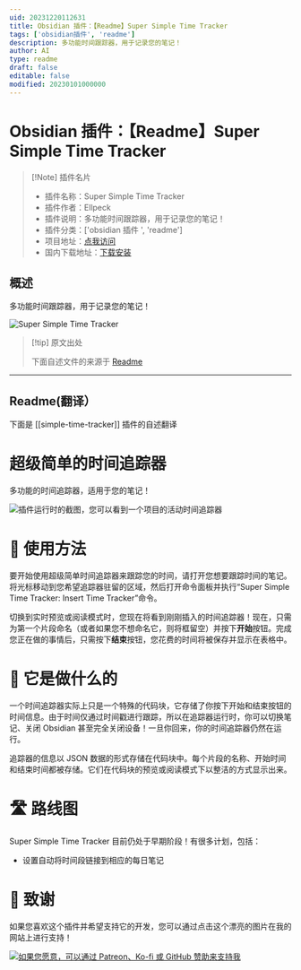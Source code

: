 ```yaml
---
uid: 20231220112631
title: Obsidian 插件：【Readme】Super Simple Time Tracker
tags: ['obsidian插件', 'readme']
description: 多功能时间跟踪器，用于记录您的笔记！
author: AI
type: readme
draft: false
editable: false
modified: 20230101000000
---
```


# Obsidian 插件：【Readme】Super Simple Time Tracker

> [!Note] 插件名片
> - 插件名称：Super Simple Time Tracker
> - 插件作者：Ellpeck
> - 插件说明：多功能时间跟踪器，用于记录您的笔记！
> - 插件分类：['obsidian 插件 ', 'readme']
> - 项目地址：[点我访问](https://github.com/Ellpeck/ObsidianSimpleTimeTracker)
> - 国内下载地址：[下载安装](https://pkmer.cn/products/plugin/pluginMarket/?simple-time-tracker)

## 概述

多功能时间跟踪器，用于记录您的笔记！

![Super Simple Time Tracker](https://cdn.pkmer.cn/covers/simple-time-tracker.png!pkmer)

> [!tip] 原文出处
>
>下面自述文件的来源于 [Readme](https://ghproxy.net/https://raw.githubusercontent.com/Ellpeck/ObsidianSimpleTimeTracker/master/README.md)

---

## Readme(翻译）

下面是 [[simple-time-tracker]] 插件的自述翻译

# 超级简单的时间追踪器

多功能的时间追踪器，适用于您的笔记！

![插件运行时的截图，您可以看到一个项目的活动时间追踪器](https://cdn.pkmer.cn/covers/simple-time-tracker_1_0.png!pkmer)

# 🤔 使用方法

要开始使用超级简单时间追踪器来跟踪您的时间，请打开您想要跟踪时间的笔记。将光标移动到您希望追踪器驻留的区域，然后打开命令面板并执行“Super Simple Time Tracker: Insert Time Tracker”命令。

切换到实时预览或阅读模式时，您现在将看到刚刚插入的时间追踪器！现在，只需为第一个片段命名（或者如果您不想命名它，则将框留空）并按下**开始**按钮。完成您正在做的事情后，只需按下**结束**按钮，您花费的时间将被保存并显示在表格中。

# 👀 它是做什么的

一个时间追踪器实际上只是一个特殊的代码块，它存储了你按下开始和结束按钮的时间信息。由于时间仅通过时间戳进行跟踪，所以在追踪器运行时，你可以切换笔记、关闭 Obsidian 甚至完全关闭设备！一旦你回来，你的时间追踪器仍然在运行。

追踪器的信息以 JSON 数据的形式存储在代码块中。每个片段的名称、开始时间和结束时间都被存储。它们在代码块的预览或阅读模式下以整洁的方式显示出来。

# 🛣️ 路线图

Super Simple Time Tracker 目前仍处于早期阶段！有很多计划，包括：

- 设置自动将时间段链接到相应的每日笔记

# 🙏 致谢

如果您喜欢这个插件并希望支持它的开发，您可以通过点击这个漂亮的图片在我的网站上进行支持！

[![如果您愿意，可以通过 Patreon、Ko-fi 或 GitHub 赞助来支持我](https://ellpeck.de/res/generalsupport.png)](https://ellpeck.de/support)
